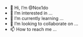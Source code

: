 - 👋 Hi, I’m @Nox1do
- 👀 I’m interested in ...
- 🌱 I’m currently learning ...
- 💞️ I’m looking to collaborate on ...
- 📫 How to reach me ...

<!---
Nox1do/Nox1do is a ✨ special ✨ repository because its `README.md` (this file) appears on your GitHub profile.
You can click the Preview link to take a look at your changes.
--->
